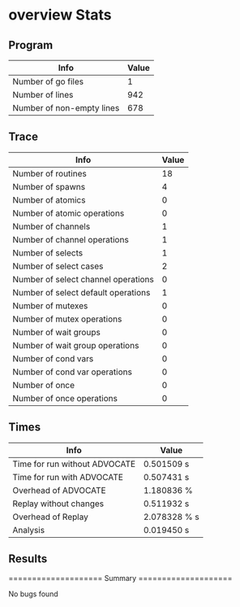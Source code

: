 # overview Stats

## Program
| Info | Value |
| - | - |
| Number of go files | 1 |
| Number of lines | 942 |
| Number of non-empty lines | 678 |


## Trace
| Info | Value |
| - | - |
| Number of routines | 18 |
| Number of spawns | 4 |
| Number of atomics | 0 |
| Number of atomic operations | 0 |
| Number of channels | 1 |
| Number of channel operations | 1 |
| Number of selects | 1 |
| Number of select cases | 2 |
| Number of select channel operations | 0 |
| Number of select default operations | 1 |
| Number of mutexes | 0 |
| Number of mutex operations | 0 |
| Number of wait groups | 0 |
| Number of wait group operations | 0 |
| Number of cond vars | 0 |
| Number of cond var operations | 0 |
| Number of once | 0| 
| Number of once operations | 0 |


## Times
| Info | Value |
| - | - |
| Time for run without ADVOCATE | 0.501509 s |
| Time for run with ADVOCATE | 0.507431 s |
| Overhead of ADVOCATE | 1.180836 % |
| Replay without changes | 0.511932 s |
| Overhead of Replay | 2.078328 % s |
| Analysis | 0.019450 s |


## Results
==================== Summary ====================

No bugs found
